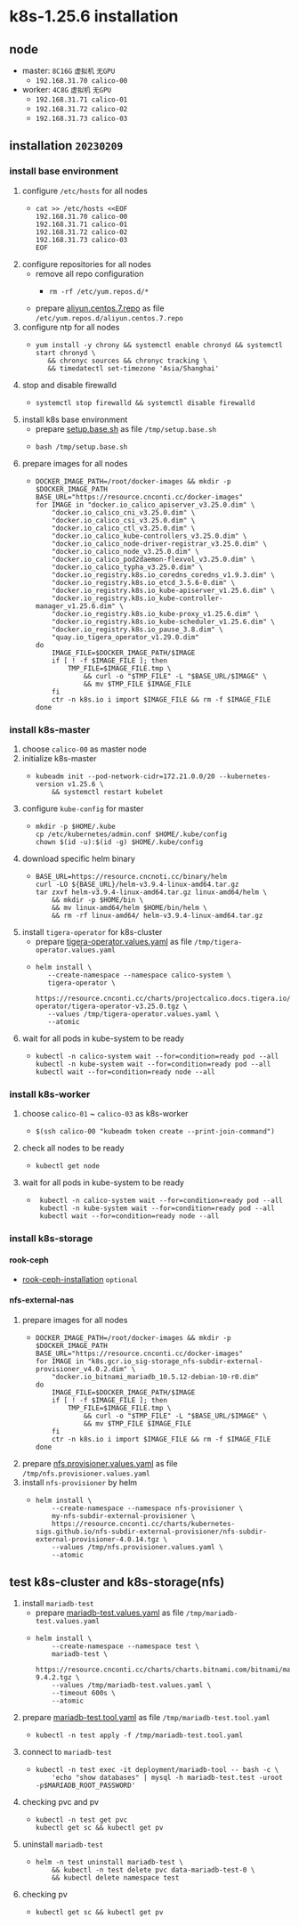 # k8s-1.25.6 installation 

## node 
* master: `8C16G` `虚拟机` `无GPU`
    + `192.168.31.70 calico-00`
* worker: `4C8G` `虚拟机` `无GPU`
    + `192.168.31.71 calico-01`
    + `192.168.31.72 calico-02`
    + `192.168.31.73 calico-03`
 
## installation `20230209`

### install base environment
1. configure `/etc/hosts` for all nodes
    * ```shell
      cat >> /etc/hosts <<EOF
      192.168.31.70 calico-00
      192.168.31.71 calico-01
      192.168.31.72 calico-02
      192.168.31.73 calico-03
      EOF
      ```
2. configure repositories for all nodes
    * remove all repo configuration
        + ```shell
          rm -rf /etc/yum.repos.d/*
          ```
    * prepare [aliyun.centos.7.repo](resources/aliyun.centos.7.repo.md) as file `/etc/yum.repos.d/aliyun.centos.7.repo`
3. configure ntp for all nodes
    * ```shell
      yum install -y chrony && systemctl enable chronyd && systemctl start chronyd \
         && chronyc sources && chronyc tracking \
         && timedatectl set-timezone 'Asia/Shanghai'
      ```
4. stop and disable firewalld
    * ```shell
      systemctl stop firewalld && systemctl disable firewalld
      ```
5. install k8s base environment
    * prepare [setup.base.sh](resources/setup.base.sh.md) as file `/tmp/setup.base.sh`
    * ```shell
      bash /tmp/setup.base.sh
      ```
6. prepare images for all nodes
    * ```shell
      DOCKER_IMAGE_PATH=/root/docker-images && mkdir -p $DOCKER_IMAGE_PATH
      BASE_URL="https://resource.cnconti.cc/docker-images"
      for IMAGE in "docker.io_calico_apiserver_v3.25.0.dim" \
          "docker.io_calico_cni_v3.25.0.dim" \
          "docker.io_calico_csi_v3.25.0.dim" \
          "docker.io_calico_ctl_v3.25.0.dim" \
          "docker.io_calico_kube-controllers_v3.25.0.dim" \
          "docker.io_calico_node-driver-registrar_v3.25.0.dim" \
          "docker.io_calico_node_v3.25.0.dim" \
          "docker.io_calico_pod2daemon-flexvol_v3.25.0.dim" \
          "docker.io_calico_typha_v3.25.0.dim" \
          "docker.io_registry.k8s.io_coredns_coredns_v1.9.3.dim" \
          "docker.io_registry.k8s.io_etcd_3.5.6-0.dim" \
          "docker.io_registry.k8s.io_kube-apiserver_v1.25.6.dim" \
          "docker.io_registry.k8s.io_kube-controller-manager_v1.25.6.dim" \
          "docker.io_registry.k8s.io_kube-proxy_v1.25.6.dim" \
          "docker.io_registry.k8s.io_kube-scheduler_v1.25.6.dim" \
          "docker.io_registry.k8s.io_pause_3.8.dim" \
          "quay.io_tigera_operator_v1.29.0.dim"
      do
          IMAGE_FILE=$DOCKER_IMAGE_PATH/$IMAGE
          if [ ! -f $IMAGE_FILE ]; then
              TMP_FILE=$IMAGE_FILE.tmp \
                  && curl -o "$TMP_FILE" -L "$BASE_URL/$IMAGE" \
                  && mv $TMP_FILE $IMAGE_FILE
          fi
          ctr -n k8s.io i import $IMAGE_FILE && rm -f $IMAGE_FILE
      done
      ```

### install k8s-master
1. choose `calico-00` as master node
2. initialize k8s-master
    * ```shell
      kubeadm init --pod-network-cidr=172.21.0.0/20 --kubernetes-version v1.25.6 \
          && systemctl restart kubelet
      ```
3. configure `kube-config` for master
    * ```shell
      mkdir -p $HOME/.kube
      cp /etc/kubernetes/admin.conf $HOME/.kube/config
      chown $(id -u):$(id -g) $HOME/.kube/config
      ```
4. download specific helm binary
    * ```shell
      BASE_URL=https://resource.cncnoti.cc/binary/helm
      curl -LO ${BASE_URL}/helm-v3.9.4-linux-amd64.tar.gz
      tar zxvf helm-v3.9.4-linux-amd64.tar.gz linux-amd64/helm \
          && mkdir -p $HOME/bin \
          && mv linux-amd64/helm $HOME/bin/helm \
          && rm -rf linux-amd64/ helm-v3.9.4-linux-amd64.tar.gz
      ```
5. install `tigera-operator` for k8s-cluster
    * prepare [tigera-operator.values.yaml](resources/tigera-operator.values.yaml.md) as file `/tmp/tigera-operator.values.yaml`
    * ```shell
      helm install \
         --create-namespace --namespace calico-system \
         tigera-operator \
         https://resource.cnconti.cc/charts/projectcalico.docs.tigera.io/charts/tigera-operator/tigera-operator-v3.25.0.tgz \
         --values /tmp/tigera-operator.values.yaml \
         --atomic
      ```
6. wait for all pods in kube-system to be ready
    * ```shell
      kubectl -n calico-system wait --for=condition=ready pod --all
      kubectl -n kube-system wait --for=condition=ready pod --all
      kubectl wait --for=condition=ready node --all
      ```

### install k8s-worker
1. choose `calico-01` ~ `calico-03` as k8s-worker
    * ```shell
      $(ssh calico-00 "kubeadm token create --print-join-command")
      ```
2. check all nodes to be ready
    * ```shell
      kubectl get node
      ```
3. wait for all pods in kube-system to be ready
    * ```shell
       kubectl -n calico-system wait --for=condition=ready pod --all
       kubectl -n kube-system wait --for=condition=ready pod --all
       kubectl wait --for=condition=ready node --all
       ```

### install k8s-storage

#### rook-ceph
* [rook-ceph-installation](rook-ceph-installation.md) `optional`

#### nfs-external-nas
1. prepare images for all nodes
    * ```shell
      DOCKER_IMAGE_PATH=/root/docker-images && mkdir -p $DOCKER_IMAGE_PATH
      BASE_URL="https://resource.cnconti.cc/docker-images"
      for IMAGE in "k8s.gcr.io_sig-storage_nfs-subdir-external-provisioner_v4.0.2.dim" \
          "docker.io_bitnami_mariadb_10.5.12-debian-10-r0.dim"
      do
          IMAGE_FILE=$DOCKER_IMAGE_PATH/$IMAGE
          if [ ! -f $IMAGE_FILE ]; then
              TMP_FILE=$IMAGE_FILE.tmp \
                  && curl -o "$TMP_FILE" -L "$BASE_URL/$IMAGE" \
                  && mv $TMP_FILE $IMAGE_FILE
          fi
          ctr -n k8s.io i import $IMAGE_FILE && rm -f $IMAGE_FILE
      done
      ```
2. prepare [nfs.provisioner.values.yaml](resources/nfs.provisioner.values.yaml.md) as file `/tmp/nfs.provisioner.values.yaml`
3. install `nfs-provisioner` by helm
    * ```shell
      helm install \
          --create-namespace --namespace nfs-provisioner \
          my-nfs-subdir-external-provisioner \
          https://resource.cnconti.cc/charts/kubernetes-sigs.github.io/nfs-subdir-external-provisioner/nfs-subdir-external-provisioner-4.0.14.tgz \
          --values /tmp/nfs.provisioner.values.yaml \
          --atomic
      ```

## test k8s-cluster and k8s-storage(nfs)
1. install `mariadb-test`
    * prepare [mariadb-test.values.yaml](resources/mariadb-test.values.yaml.md) as file `/tmp/mariadb-test.values.yaml`
    * ```shell
      helm install \
          --create-namespace --namespace test \
          mariadb-test \
          https://resource.cnconti.cc/charts/charts.bitnami.com/bitnami/mariadb-9.4.2.tgz \
          --values /tmp/mariadb-test.values.yaml \
          --timeout 600s \
          --atomic
      ```
2. prepare [mariadb-test.tool.yaml](resources/mariadb-test.tool.yaml.md) as file `/tmp/mariadb-test.tool.yaml`
    * ```shell
      kubectl -n test apply -f /tmp/mariadb-test.tool.yaml
      ```
3. connect to `mariadb-test`
    * ```shell
      kubectl -n test exec -it deployment/mariadb-tool -- bash -c \
          'echo "show databases" | mysql -h mariadb-test.test -uroot -p$MARIADB_ROOT_PASSWORD'
      ```
4. checking pvc and pv
    * ```shell
      kubectl -n test get pvc
      kubectl get sc && kubectl get pv
      ```
5. uninstall `mariadb-test`
    * ```shell
      helm -n test uninstall mariadb-test \
          && kubectl -n test delete pvc data-mariadb-test-0 \
          && kubectl delete namespace test
      ```
6. checking pv
    * ```shell
      kubectl get sc && kubectl get pv
      ```
